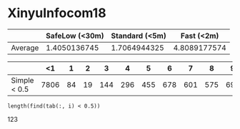 # XinyuInfocom18

|         | SafeLow (<30m) | Standard (<5m) | Fast (<2m)   |
|---------|----------------|----------------|--------------|
| Average | 1.4050136745   | 1.7064944325   | 4.8089177574 |
  
|                    | <1   | 1  | 2  | 3   | 4   | 5   | 6   | 7   | 8   | 9   | 10  | 20  | 21  | >40 |
|--------------------|------|----|----|-----|-----|-----|-----|-----|-----|-----|-----|-----|-----|-----|
|Simple < 0.5| 7806 | 84 | 19 | 144 | 296 | 455 | 678 | 601 | 575 | 699 | 702 | 702 | 702 | 702 |
  
`length(find(tab(:, i) < 0.5))`
  
123
